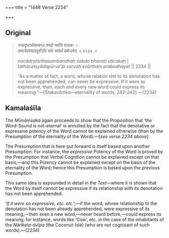 +++
title = "1448 Verse 2234"

+++
## Original 
>
> नचादृष्टार्थसम्बन्धः शब्दो भवति वाचकः ।  
> तथाचेत्स्यादपूर्वोऽपि सर्वः स्वार्थं प्रबोधयेत् ॥ २२३४ ॥ 
>
> *nacādṛṣṭārthasambandhaḥ śabdo bhavati vācakaḥ* \|  
> *tathācetsyādapūrvo'pi sarvaḥ svārthaṃ prabodhayet* \|\| 2234 \|\| 
>
> “As a matter of fact, a word, whose relation shit to its denotation has not been apprehended, can never be expressive. If it were so expressive, then, each and every new word could express its meaning.”—[*Ślokavārtika*—eternality of words, 242-243].—(2234)



## Kamalaśīla

The *Mīmāṃsaka* again proceeds to show that the Proposition that ‘the Word-Sound is not-eternal’ is annulled by the fact that the denotative or expressive potency of the Word cannot be explained otherwise (than by the Presumption of the eternality of the Word):—[*see verse 2234 above*]

The Presumption that is here put forward is itself based upon another Presumption: For instance, the *expressive* Potency of the Word is proved by the Presumption that Verbal Cognition cannot be explained except on that basis;—and this Potency cannot be explained except on the basis of the eternality of the Word; hence this Presumption is based upon the previous Presumption.

This same idea is expounded in detail in the *Text*—where it is shown that the Word by itself cannot be expressive if its relationship with its denotation has not been apprehended.

‘*If it were so expressive, etc*. *etc*.’;—if the word, whose relationship to the denotation has not been already apprehended, were expressive of its meaning,—then even a new word,—never heard before,—could express its meaning; for instance, words like ‘Cow’, etc. in the case of the inhabitants of the *Nārikela-dvīpa* (the Coconut-Isle) (who are not cognisant of such words).—(2234)



